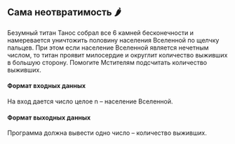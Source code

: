 ## Сама неотвратимость 🌶️

Безумный титан Танос собрал все 6 камней бесконечности и намеревается уничтожить половину населения Вселенной по щелчку пальцев. При этом если население Вселенной является нечетным числом, то титан проявит милосердие и округлит количество выживших в большую сторону. Помогите Мстителям подсчитать количество выживших.

#### Формат входных данных
На вход дается число целое n – население Вселенной.

#### Формат выходных данных
Программа должна вывести одно число – количество выживших.
